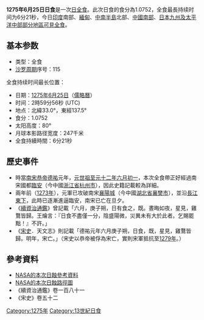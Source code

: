 **1275年6月25日日食**是一次[日全食](../Page/日食.md "wikilink")。此次日食的食分為1.0752，全食最長持续时间为6分21秒，今日[印度](../Page/印度.md "wikilink")南部、[緬甸](https://zh.wikipedia.org/wiki/缅甸 "wikilink")、[中南半島](../Page/中南半島.md "wikilink")北部、[中國南部](https://zh.wikipedia.org/wiki/中国 "wikilink")、[日本](../Page/日本.md "wikilink")[九州及](https://zh.wikipedia.org/wiki/九州 "wikilink")[太平洋中部部分地區可見全食](https://zh.wikipedia.org/wiki/太平洋 "wikilink")。

## 基本参数

  - 类型：全食
  - [沙罗周期](../Page/沙罗周期.md "wikilink")序号：115

全食持续时间最长位置：

  - 日期：[1275年](https://zh.wikipedia.org/wiki/1275年 "wikilink")[6月25日](../Page/6月25日.md "wikilink")（[儒略曆](../Page/儒略曆.md "wikilink")）
  - 时间：2時59分56秒 (UTC)
  - 地点：北緯33.0°，東經137.5°
  - 食分：1.0752
  - 太阳高度：80°
  - 月球本影路径宽度：247千米
  - 全食持續時間：6分21秒

## 歷史事件

  - 時當[南宋](../Page/南宋.md "wikilink")[恭帝](../Page/宋恭帝.md "wikilink")[德祐](../Page/德祐.md "wikilink")元年，[元](https://zh.wikipedia.org/wiki/元 "wikilink")[世祖](../Page/忽必烈.md "wikilink")[至元十二年](https://zh.wikipedia.org/wiki/至元_\(元世祖\) "wikilink")[六月初一](../Page/六月初一.md "wikilink")，本次全食帶正好經過南宋國都[臨安](https://zh.wikipedia.org/wiki/临安市 "wikilink")（今中國[浙江省](../Page/浙江省.md "wikilink")[杭州市](../Page/杭州市.md "wikilink")），因此史籍記載較為詳細。
  - 兩年前（[1273年](https://zh.wikipedia.org/wiki/1273年 "wikilink")），元軍已攻破南宋[襄陽城](https://zh.wikipedia.org/wiki/襄阳区 "wikilink")（今中國[湖北省](../Page/湖北省.md "wikilink")[襄樊市](../Page/襄樊市.md "wikilink")），並沿[長江東下](../Page/长江.md "wikilink")，此時已逐漸進逼臨安，南宋已亡在旦夕。
  - 《[續資治通鑑](../Page/續資治通鑑.md "wikilink")》曾記載「六月，庚子朔，日有食之，既。晝晦如夜，星見，雞鶩皆歸。王爚言：『日食不盡僅一分，陰盛陽微，災異未有大於此者。乞賜罷黜！』不許。」
  - 《[宋史](../Page/宋史.md "wikilink")．天文志》則記載「德祐元年六月庚子朔，日食，既，星見，雞鶩皆歸。明年，宋亡。」（宋史以恭帝被俘為宋亡，實則宋軍抵抗至[1279年](https://zh.wikipedia.org/wiki/1279年 "wikilink")。）

## 參考資料

  - [NASA的本次日蝕參考資料](https://web.archive.org/web/20071024172350/http://sunearth.gsfc.nasa.gov/eclipse/SEcat5/SE1201-1300.html)
  - [NASA的本次日蝕路徑圖](https://web.archive.org/web/20070101022742/http://sunearth.gsfc.nasa.gov/eclipse/SEatlas/SEatlas2/SEatlas1261.GIF)
  - 《續資治通鑑》卷一百八十一
  - 《宋史》卷五十二

[Category:1275年](https://zh.wikipedia.org/wiki/Category:1275年 "wikilink") [Category:13世紀日食](https://zh.wikipedia.org/wiki/Category:13世紀日食 "wikilink")